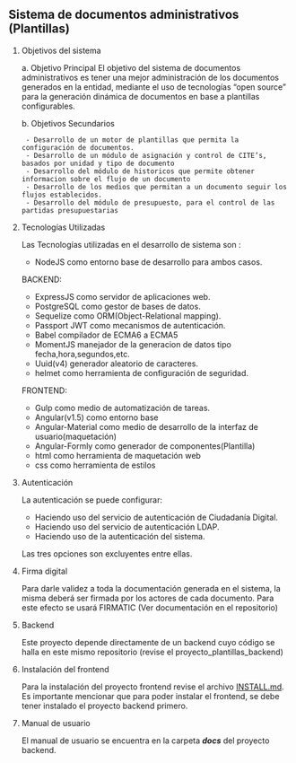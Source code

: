 ## Sistema de documentos administrativos (Plantillas)

1. Objetivos del sistema

    a. Objetivo Principal 
    El objetivo del sistema de documentos administrativos es tener una mejor administración de los documentos generados en la entidad, mediante el uso de tecnologías “open source” para la generación dinámica de documentos en base a plantillas configurables.

    b. Objetivos Secundarios

        - Desarrollo de un motor de plantillas que permita la configuración de documentos.
        - Desarrollo de un módulo de asignación y control de CITE’s, basados por unidad y tipo de documento
        - Desarrollo del módulo de historicos que permite obtener informacion sobre el flujo de un documento
        - Desarrollo de los medios que permitan a un documento seguir los flujos establecidos.
        - Desarrollo del módulo de presupuesto, para el control de las partidas presupuestarias

2. Tecnologías Utilizadas

    Las Tecnologías utilizadas en el desarrollo de sistema son :
    - NodeJS como entorno base de desarrollo para ambos casos.

    BACKEND:
    - ExpressJS como servidor de aplicaciones web.
    - PostgreSQL como gestor de bases de datos.
    - Sequelize como ORM(Object-Relational mapping).
    - Passport JWT como mecanismos de autenticación.
    - Babel compilador de ECMA6 a ECMA5
    - MomentJS manejador de la generacion de datos tipo fecha,hora,segundos,etc.
    - Uuid(v4) generador aleatorio de caracteres.
    - helmet como herramienta de configuración de seguridad.

    FRONTEND:
    - Gulp como medio de automatización de tareas.
    - Angular(v1.5) como entorno base
    - Angular-Material como medio de desarrollo de la interfaz de usuario(maquetación)
    - Angular-Formly como generador de componentes(Plantilla)
    - html como herramienta de maquetación web
    - css como herramienta de estilos

3. Autenticación

    La autenticación se puede configurar:
    - Haciendo uso del servicio de autenticación de Ciudadanía Digital.
    - Haciendo uso del servicio de autenticación LDAP.
    - Haciendo uso de la autenticación del sistema.

    Las tres opciones son excluyentes entre ellas.

4. Firma digital

    Para darle validez a toda la documentación generada en el sistema, la misma deberá ser firmada por los actores de cada documento. Para este efecto se usará FIRMATIC (Ver documentación en el repositorio)

5. Backend

    Este proyecto depende directamente de un backend cuyo código se halla en este mismo repositorio (revise el proyecto_plantillas_backend)

6. Instalación del frontend

    Para la instalación del proyecto frontend revise el archivo [INSTALL.md](INSTALL.md).
    Es importante mencionar que para poder instalar el frontend, se debe tener instalado el proyecto backend primero.

7. Manual de usuario

    El manual de usuario se encuentra en la carpeta ***docs*** del proyecto backend.